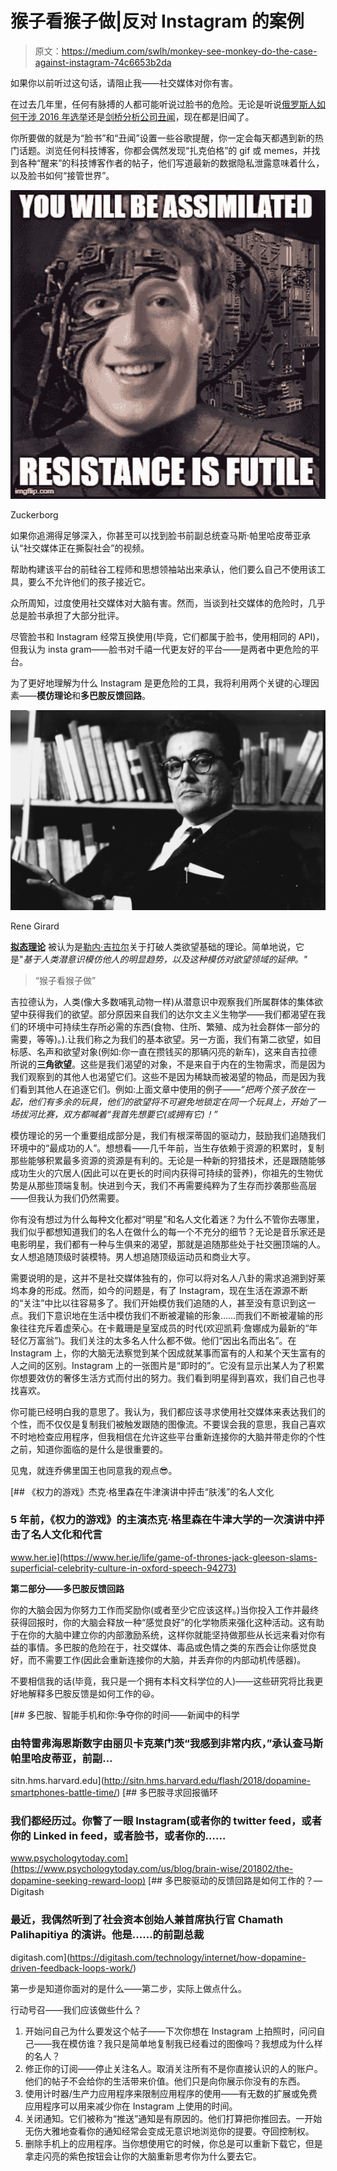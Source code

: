 # 猴子看猴子做|反对 Instagram 的案例

> 原文：<https://medium.com/swlh/monkey-see-monkey-do-the-case-against-instagram-74c6653b2da>

如果你以前听过这句话，请阻止我——社交媒体对你有害。

在过去几年里，任何有脉搏的人都可能听说过脸书的危险。无论是听说[俄罗斯人如何干涉 2016 年选举](https://www.wired.com/story/did-russia-affect-the-2016-election-its-now-undeniable/)还是[剑桥分析公司丑闻](https://en.wikipedia.org/wiki/Facebook%E2%80%93Cambridge_Analytica_data_scandal)，现在都是旧闻了。

你所要做的就是为“脸书”和“丑闻”设置一些谷歌提醒，你一定会每天都遇到新的热门话题。浏览任何科技博客，你都会偶然发现“扎克伯格”的 gif 或 memes，并找到各种“醒来”的科技博客作者的帖子，他们写道最新的数据隐私泄露意味着什么，以及脸书如何“接管世界”。

![](img/48eac9e383ec6778f4518b5693dbec28.png)

Zuckerborg

如果你追溯得足够深入，你甚至可以找到脸书前副总统查马斯·帕里哈皮蒂亚承认“社交媒体正在撕裂社会”的视频。

帮助构建该平台的前硅谷工程师和思想领袖站出来承认，他们要么自己不使用该工具，要么不允许他们的孩子接近它。

众所周知，过度使用社交媒体对大脑有害。然而，当谈到社交媒体的危险时，几乎总是脸书承担了大部分批评。

尽管脸书和 Instagram 经常互换使用(毕竟，它们都属于脸书，使用相同的 API)，但我认为 insta gram——脸书对千禧一代更友好的平台——是两者中更危险的平台。

为了更好地理解为什么 Instagram 是更危险的工具，我将利用两个关键的心理因素——**模仿理论**和**多巴胺反馈回路**。

![](img/fb9a79695c7eb28bd9956257d3798c31.png)

Rene Girard

[**拟态理论**](https://woodybelangia.com/what-is-mimetic-theory/) 被认为是[勒内·吉拉尔](https://en.wikipedia.org/wiki/Ren%C3%A9_Girard)关于打破人类欲望基础的理论。简单地说，它是"*基于人类潜意识模仿他人的明显趋势，以及这种模仿对欲望领域的延伸。"*

> “猴子看猴子做”

吉拉德认为，人类(像大多数哺乳动物一样)从潜意识中观察我们所属群体的集体欲望中获得我们的欲望。部分原因来自我们的达尔文主义生物学——我们都渴望在我们的环境中可持续生存所必需的东西(食物、住所、繁殖、成为社会群体一部分的需要，等等)。).让我们称之为我们的基本欲望。另一方面，我们有第二欲望，如目标感、名声和欲望对象(例如:你一直在攒钱买的那辆闪亮的新车)，这来自吉拉德所说的**三角欲望**。这些是我们渴望的对象，不是来自于内在的生物需求，而是因为我们观察到的其他人也渴望它们。这些不是因为稀缺而被渴望的物品，而是因为我们看到其他人在追逐它们。例如:上面文章中使用的例子——*“把两个孩子放在一起，他们有多余的玩具，他们的欲望将不可避免地锁定在同一个玩具上，开始了一场拔河比赛，双方都喊着“我首先想要它(或拥有它)！”*

模仿理论的另一个重要组成部分是，我们有根深蒂固的驱动力，鼓励我们追随我们环境中的“最成功的人”。想想看——几千年前，当生存依赖于资源的积累时，复制那些能够积累最多资源的资源是有利的。无论是一种新的狩猎技术，还是跟随能够成功生火的穴居人(因此可以在更长的时间内获得可持续的营养)，你祖先的生物优势是从那些顶端复制。快进到今天，我们不再需要纯粹为了生存而抄袭那些高层——但我认为我们仍然需要。

你有没有想过为什么每种文化都对“明星”和名人文化着迷？为什么不管你去哪里，我们似乎都想知道我们的名人在做什么的每一个不充分的细节？无论是音乐家还是电影明星，我们都有一种与生俱来的渴望，那就是追随那些处于社交圈顶端的人。女人想追随顶级时装模特。男人想追随顶级运动员和商业大亨。

需要说明的是，这并不是社交媒体独有的，你可以将对名人八卦的需求追溯到好莱坞本身的形成。然而，如今的问题是，有了 Instagram，现在生活在源源不断的“关注”中比以往容易多了。我们开始模仿我们追随的人，甚至没有意识到这一点。我们下意识地在生活中模仿我们不断被灌输的形象……而我们不断被灌输的形象往往充斥着虚荣心。在卡戴珊是皇室成员的时代(欢迎凯莉·詹娜成为最新的“年轻亿万富翁”)。我们关注的太多名人什么都不做。他们“因出名而出名”。在 Instagram 上，你的大脑无法察觉到某个因成就某事而富有的人和某个天生富有的人之间的区别。Instagram 上的一张图片是“即时的”。它没有显示出某人为了积累你想要效仿的奢侈生活方式而付出的努力。我们看到明星得到喜欢，我们自己也寻找喜欢。

你可能已经明白我的意思了。我认为，我们都应该寻求使用社交媒体来表达我们的个性，而不仅仅是复制我们被触发跟随的图像流。不要误会我的意思，我自己喜欢不时地检查应用程序，但我相信在允许这些平台重新连接你的大脑并带走你的个性之前，知道你面临的是什么是很重要的。

见鬼，就连乔佛里国王也同意我的观点😎。

[](https://www.her.ie/life/game-of-thrones-jack-gleeson-slams-superficial-celebrity-culture-in-oxford-speech-94273) [## 《权力的游戏》杰克·格里森在牛津演讲中抨击“肤浅”的名人文化

### 5 年前，《权力的游戏》的主演杰克·格里森在牛津大学的一次演讲中抨击了名人文化和代言

www.her.ie](https://www.her.ie/life/game-of-thrones-jack-gleeson-slams-superficial-celebrity-culture-in-oxford-speech-94273) 

**第二部分——多巴胺反馈回路**

你的大脑会因为你努力工作而奖励你(或者至少它应该这样。)当你投入工作并最终获得回报时，你的大脑会释放一种“感觉良好”的化学物质来强化这种活动。这有助于在你的大脑中建立你的内部激励系统，这样你就能坚持做那些从长远来看对你有益的事情。多巴胺的危险在于，社交媒体、毒品或色情之类的东西会让你感觉良好，而不需要工作(因此会重新连接你的大脑，并丢弃你的内部动机传感器)。

不要相信我的话(毕竟，我只是一个拥有本科文科学位的人)——这些研究将比我更好地解释多巴胺反馈是如何工作的😃。

[](http://sitn.hms.harvard.edu/flash/2018/dopamine-smartphones-battle-time/) [## 多巴胺、智能手机和你:争夺你的时间——新闻中的科学

### 由特雷弗海恩斯数字由丽贝卡克莱门茨“我感到非常内疚，”承认查马斯帕里哈皮蒂亚，前副…

sitn.hms.harvard.edu](http://sitn.hms.harvard.edu/flash/2018/dopamine-smartphones-battle-time/) [](https://www.psychologytoday.com/us/blog/brain-wise/201802/the-dopamine-seeking-reward-loop) [## 多巴胺寻求回报循环

### 我们都经历过。你瞥了一眼 Instagram(或者你的 twitter feed，或者你的 Linked in feed，或者脸书，或者你的……

www.psychologytoday.com](https://www.psychologytoday.com/us/blog/brain-wise/201802/the-dopamine-seeking-reward-loop) [](https://digitash.com/technology/internet/how-dopamine-driven-feedback-loops-work/) [## 多巴胺驱动的反馈回路是如何工作的？— Digitash

### 最近，我偶然听到了社会资本创始人兼首席执行官 Chamath Palihapitiya 的演讲。他是……的前副总裁

digitash.com](https://digitash.com/technology/internet/how-dopamine-driven-feedback-loops-work/) 

第一步是知道你面对的是什么——第二步，实际上做点什么。

行动号召——我们应该做些什么？

1.  开始问自己为什么要发这个帖子——下次你想在 Instagram 上拍照时，问问自己——我在模仿谁？我只是简单地复制我已经看过的图像吗？我想成为什么样的名人？
2.  修正你的订阅——停止关注名人。取消关注所有不是你直接认识的人的账户。他们的帖子不会给你的生活带来价值。他们只是向你展示你没有的东西。
3.  使用计时器/生产力应用程序来限制应用程序的使用——有无数的扩展或免费应用程序可以用来减少你在 Instagram 上使用的时间。
4.  关闭通知。它们被称为“推送”通知是有原因的。他们打算把你推回去。一开始无伤大雅地查看你的通知经常会变成无意识地浏览你的提要。夺回控制权。
5.  删除手机上的应用程序。当你想使用它的时候，你总是可以重新下载它，但是拿走闪亮的紫色按钮会让你的大脑重新思考你为什么要去它。